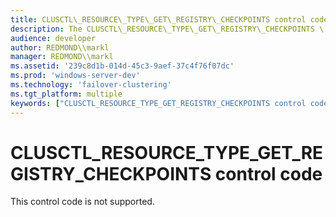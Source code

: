 ```yaml
---
title: CLUSCTL\_RESOURCE\_TYPE\_GET\_REGISTRY\_CHECKPOINTS control code
description: The CLUSCTL\_RESOURCE\_TYPE\_GET\_REGISTRY\_CHECKPOINTS \ 32;control code is reserved for future use.
audience: developer
author: REDMOND\\markl
manager: REDMOND\\markl
ms.assetid: '239c8d1b-014d-45c3-9aef-37c4f76f07dc'
ms.prod: 'windows-server-dev'
ms.technology: 'failover-clustering'
ms.tgt_platform: multiple
keywords: ["CLUSCTL_RESOURCE_TYPE_GET_REGISTRY_CHECKPOINTS control code Failover Cluster"]
---
```


# CLUSCTL\_RESOURCE\_TYPE\_GET\_REGISTRY\_CHECKPOINTS control code

This control code is not supported.

 

 




